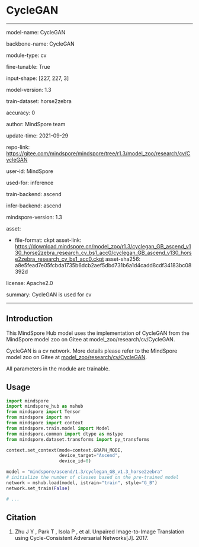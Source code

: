 # CycleGAN

---

model-name: CycleGAN

backbone-name: CycleGAN

module-type: cv

fine-tunable: True

input-shape: [227, 227, 3]

model-version: 1.3

train-dataset: horse2zebra

accuracy: 0

author: MindSpore team

update-time: 2021-09-29

repo-link: <https://gitee.com/mindspore/mindspore/tree/r1.3/model_zoo/research/cv/CycleGAN>

user-id: MindSpore

used-for: inference

train-backend: ascend

infer-backend: ascend

mindspore-version: 1.3

asset:

-
    file-format: ckpt
    asset-link: <https://download.mindspore.cn/model_zoo/r1.3/cyclegan_GB_ascend_v130_horse2zebra_research_cv_bs1_acc0/cyclegan_GB_ascend_v130_horse2zebra_research_cv_bs1_acc0.ckpt>
    asset-sha256: a8e5fead7e05fcbda1735b6dcb2aef5dbd731b6a1d4cadd8cdf34183bc08392d

license: Apache2.0

summary: CycleGAN is used for cv

---

## Introduction

This MindSpore Hub model uses the implementation of CycleGAN from the MindSpore model zoo on Gitee at model_zoo/research/cv/CycleGAN.

CycleGAN is a cv network. More details please refer to the MindSpore model zoo on Gitee at [model_zoo/research/cv/CycleGAN](https://gitee.com/mindspore/mindspore/blob/r1.3/model_zoo/research/cv/CycleGAN/README.md).

All parameters in the module are trainable.

## Usage

```python
import mindspore
import mindspore_hub as mshub
from mindspore import Tensor
from mindspore import nn
from mindspore import context
from mindspore.train.model import Model
from mindspore.common import dtype as mstype
from mindspore.dataset.transforms import py_transforms

context.set_context(mode=context.GRAPH_MODE,
                    device_target="Ascend",
                    device_id=0)

model = "mindspore/ascend/1.3/cyclegan_GB_v1.3_horse2zebra"
# initialize the number of classes based on the pre-trained model
network = mshub.load(model, istrain="train", style="G_B")
network.set_train(False)

# ...
```

## Citation

1. Zhu J Y , Park T , Isola P , et al. Unpaired Image-to-Image Translation using Cycle-Consistent Adversarial Networks[J]. 2017.
